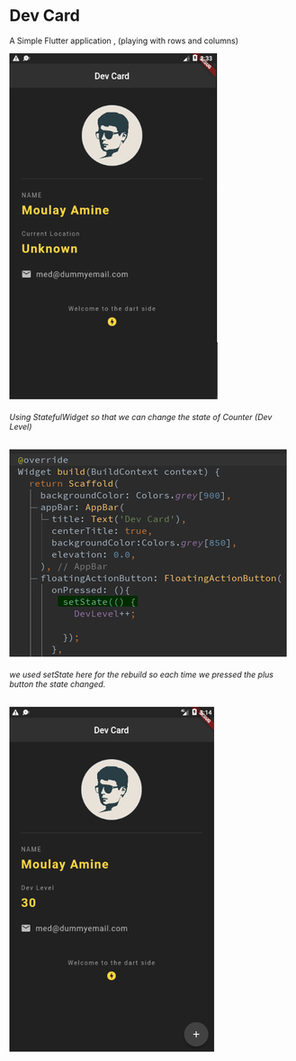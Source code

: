 # Dev Card

A Simple Flutter application , (playing with rows and columns)

![app screenshot](demo.png)

###### Using StatefulWidget so that we can change the state of Counter (Dev Level)
![code snippet screenshot](explain.png)
######  we used setState here for the rebuild so each time we pressed the plus button the state changed.

![using StatefulWidget screenshot](demo2.png)



